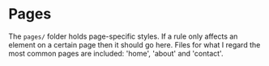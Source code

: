 # Pages
The `pages/` folder holds page-specific styles. If a rule only affects an element on a certain page then it should go here. Files for what I regard the most common pages are included: 'home', 'about' and 'contact'.
